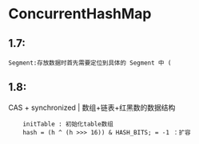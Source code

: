 ConcurrentHashMap
===
1.7:
---
    Segment:存放数据时首先需要定位到具体的 Segment 中 (
    

1.8:
---
 CAS + synchronized |  数组+链表+红黑数的数据结构
 
        initTable : 初始化table数组
        hash = (h ^ (h >>> 16)) & HASH_BITS; = -1 ：扩容